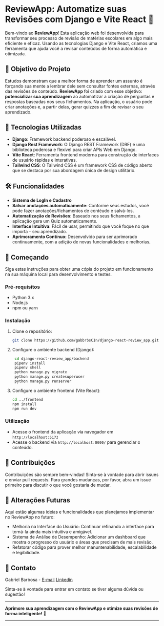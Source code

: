 # ReviewApp: Automatize suas Revisões com Django e Vite React 🚀

Bem-vindo ao **ReviewApp**! Esta aplicação web foi desenvolvida para transformar seu processo de revisão de matérias escolares em algo mais eficiente e eficaz. Usando as tecnologias Django e Vite React, criamos uma ferramenta que ajuda você a revisar conteúdos de forma automática e otimizada.

## 🎯 Objetivo do Projeto

Estudos demonstram que a melhor forma de aprender um assunto é forçando sua mente a lembrar dele sem consultar fontes externas, através das revisões de conteúdo. **ReviewApp** foi criado com esse objetivo: **potencializar sua aprendizagem** ao automatizar a criação de perguntas e respostas baseadas nos seus fichamentos. Na aplicação, o usuário pode criar anotações e, a partir delas, gerar quizzes a fim de revisar o seu aprendizado.

## 🚀 Tecnologias Utilizadas

- **Django**: Framework backend poderoso e escalável.
- **Django Rest Framework**: O Django REST Framework (DRF) é uma biblioteca poderosa e flexível para criar APIs Web em Django.
- **Vite React**: Ferramenta frontend moderna para construção de interfaces de usuário rápidas e interativas.
- **Tailwind CSS**: O Tailwind CSS é um framework CSS de código aberto que se destaca por sua abordagem única de design utilitário. 

## 🛠️ Funcionalidades

- **Sistema de LogIn e Cadastro**
- **Salvar anotações automaticamente**: Conforme seus estudos, você pode fazer anotações/fichamentos de contéudo e salvá-los.
- **Automatização de Revisões**: Baseado nos seus fichamentos, a aplicação gera um Quiz automaticamente.
- **Interface Intuitiva**: Fácil de usar, permitindo que você foque no que importa - seu aprendizado.
- **Aprimoramento Contínuo**: Desenvolvido para ser aprimorado continuamente, com a adição de novas funcionalidades e melhorias.

## 🚀 Começando

Siga estas instruções para obter uma cópia do projeto em funcionamento na sua máquina local para desenvolvimento e testes.

### Pré-requisitos

- Python 3.x
- Node.js
- npm ou yarn

### Instalação

1. Clone o repositório:
   ```sh
   git clone https://github.com/gabbrbsCIn/django-react-review_app.git
   ```

2. Configure o ambiente backend (Django):
   ```sh
    cd django-react-review_app/backend
    pipenv install
    pipenv shell
    python manage.py migrate
    python manage.py createsuperuser
    python manage.py runserver
   ```

3. Configure o ambiente frontend (Vite React):
   ```sh
   cd ../frontend
   npm install
   npm run dev
   ```

### Utilização

- Acesse o frontend da aplicação via navegador em `http://localhost:5173`
- Acesse o backend via `http://localhost:8000/` para gerenciar o conteúdo.

## 🤝 Contribuições

Contribuições são sempre bem-vindas! Sinta-se à vontade para abrir issues e enviar pull requests. Para grandes mudanças, por favor, abra um issue primeiro para discutir o que você gostaria de mudar.

## 🔮 Alterações Futuras
Aqui estão algumas ideias e funcionalidades que planejamos implementar no ReviewApp no futuro:

- Melhoria na Interface do Usuário: Continuar refinando a interface para torná-la ainda mais intuitiva e amigável.
- Sistema de Análise de Desempenho: Adicionar um dashboard que mostra o progresso do usuário e áreas que precisam de mais revisão.
- Refatorar código para prover melhor manuntenabilidade, escalabilidade e legibilidade.

## 💬 Contato

Gabriel Barbosa - [E-mail](mailto:barbosa.gabrielg1@gmail.com) [Linkedin](https://www.linkedin.com/in/gabriel-barbosa-977717268/)


Sinta-se à vontade para entrar em contato se tiver alguma dúvida ou sugestão!

---

**Aprimore sua aprendizagem com o ReviewApp e otimize suas revisões de forma inteligente!** 🌟

---
